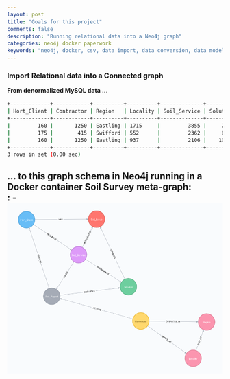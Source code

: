 ```yaml
---
layout: post
title: "Goals for this project"
comments: false
description: "Running relational data into a Neo4j graph"
categories: neo4j docker paperwork
keywords: "neo4j, docker, csv, data import, data conversion, data model, graph database, rdbms, relational data"
---
```


### Import Relational data into a Connected graph

**From denormalized MySQL data ...**

```bash
+-------------+------------+----------+----------+--------------+----------+------------+---------------+---------------+--------------+
| Hort_Client | Contractor | Region   | Locality | Soil_Service | Solution | Soil_Issue | Date_Reported | Date_Actioned | DaysToAction |
+-------------+------------+----------+----------+--------------+----------+------------+---------------+---------------+--------------+
|         160 |       1250 | Eastling | 1715     |         3855 |     2786 | Erosion    | 2009-08-10    | 2009-09-28    |           49 |
|         175 |        415 | Swifford | 552      |         2362 |     6684 | Erosion    | 2008-04-08    | 2008-04-08    |            0 |
|         160 |       1250 | Eastling | 937      |         2106 |    10773 | Erosion    | 2011-10-24    | 2012-02-13    |          112 |
+-------------+------------+----------+----------+--------------+----------+------------+---------------+---------------+--------------+
3 rows in set (0.00 sec)
```
**... to this graph schema in Neo4j running in a Docker container**
Soil Survey meta-graph:  
  : - ![Soil Survey meta-graph](/assets/images/soil_survey_meta_graph.png)
---
